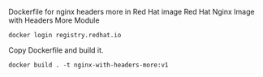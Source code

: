Dockerfile for nginx headers more in Red Hat image
Red Hat Nginx Image with Headers More Module
```
docker login registry.redhat.io
```
Copy Dockerfile and build it.
```
docker build . -t nginx-with-headers-more:v1
```
